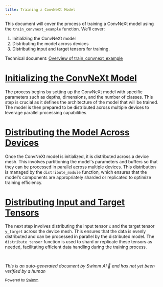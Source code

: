 ```yaml
---
title: Training a ConvNeXt Model
---
```

This document will cover the process of training a ConvNeXt model using the `train_convnext_example` function. We'll cover:

1. Initializing the ConvNeXt model
2. Distributing the model across devices
3. Distributing input and target tensors for training.

Technical document: <SwmLink doc-title="Overview of train_convnext_example">[Overview of train_convnext_example](/.swm/overview-of-train_convnext_example.7egh2xb7.sw.md)</SwmLink>

# [Initializing the ConvNeXt Model](https://app.swimm.io/repos/Z2l0aHViJTNBJTNBcHl0b3JjaC1hdXRvZG9jcy1kZW1vJTNBJTNBU3dpbW0tRGVtbw==/docs/7egh2xb7#initializing-and-distributing-the-convnext-model)

The process begins by setting up the ConvNeXt model with specific parameters such as depths, dimensions, and the number of classes. This step is crucial as it defines the architecture of the model that will be trained. The model is then prepared to be distributed across multiple devices to leverage parallel processing capabilities.

# [Distributing the Model Across Devices](https://app.swimm.io/repos/Z2l0aHViJTNBJTNBcHl0b3JjaC1hdXRvZG9jcy1kZW1vJTNBJTNBU3dpbW0tRGVtbw==/docs/7egh2xb7#distributing-module)

Once the ConvNeXt model is initialized, it is distributed across a device mesh. This involves partitioning the model's parameters and buffers so that they can be processed in parallel across multiple devices. This distribution is managed by the `distribute_module` function, which ensures that the model's components are appropriately sharded or replicated to optimize training efficiency.

# [Distributing Input and Target Tensors](https://app.swimm.io/repos/Z2l0aHViJTNBJTNBcHl0b3JjaC1hdXRvZG9jcy1kZW1vJTNBJTNBU3dpbW0tRGVtbw==/docs/7egh2xb7#distributing-input-and-target-tensors)

The next step involves distributing the input tensor `x` and the target tensor `y_target` across the device mesh. This ensures that the data is evenly distributed and can be processed in parallel by the distributed model. The `distribute_tensor` function is used to shard or replicate these tensors as needed, facilitating efficient data handling during the training process.

&nbsp;

*This is an auto-generated document by Swimm AI 🌊 and has not yet been verified by a human*

<SwmMeta version="3.0.0" repo-id="Z2l0aHViJTNBJTNBcHl0b3JjaC1hdXRvZG9jcy1kZW1vJTNBJTNBU3dpbW0tRGVtbw==" repo-name="pytorch-autodocs-demo"><sup>Powered by [Swimm](https://app.swimm.io/)</sup></SwmMeta>
